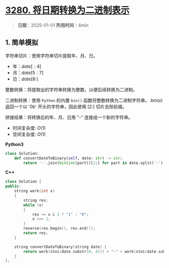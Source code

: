 # [3280. 将日期转换为二进制表示](https://leetcode.cn/problems/convert-date-to-binary/description/)

> **日期**：2025-01-01
> **所用时间**：4min

## 1. 简单模拟

字符串切片：使用字符串切片提取年、月、日。

- 年：$date[:4]$
- 月：$date[5:7]$
- 日：$date[8:]$

整数转换：将提取出的字符串转换为整数，以便后续转换为二进制。

二进制转换：使用 `Python` 的内置 `bin()` 函数将整数转换为二进制字符串。 $bin(x)$ 返回一个以 '0b' 开头的字符串，因此使用 [2:] 切片去除前缀。

拼接结果：将转换后的年、月、日用 "-" 连接成一个新的字符串。

- 时间复杂度: $O(1)$
- 空间复杂度: $O(1)$

**Python3**

```python
class Solution:
    def convertDateToBinary(self, date: str) -> str:
        return '-'.join(bin(int(part))[2:] for part in date.split('-'))
```

**C++**

```C++
class Solution {
public:
    string work(int x)
    {
        string res;
        while (x)
        {
            res += x & 1 ? "1" : "0";
            x >>= 1;
        }
        reverse(res.begin(), res.end());
        return res;
    }

    string convertDateToBinary(string date) {
        return work(stoi(date.substr(0, 4))) + "-" + work(stoi(date.substr(5, 2))) + "-" + work(stoi(date.substr(8, 2)));
    }
};
```